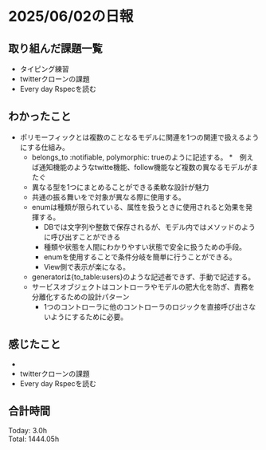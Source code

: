 # 2025/06/02の日報
## 取り組んだ課題一覧
* タイピング練習
* twitterクローンの課題
* Every day Rspecを読む
## わかったこと 
* ポリモーフィックとは複数のことなるモデルに関連を1つの関連で扱えるようにする仕組み。
  * belongs_to :notifiable, polymorphic: trueのように記述する。
  *　例えば通知機能のようなtwitte機能、follow機能など複数の異なるモデルがまたぐ
  * 異なる型を1つにまとめることができる柔軟な設計が魅力
  * 共通の振る舞いをで対象が異なる際に使用する。
  * enumは種類が限られている、属性を扱うときに使用されると効果を発揮する。
    * DBでは文字列や整数で保存されるが、モデル内ではメソッドのように呼び出すことができる
    * 種類や状態を人間にわかりやすい状態で安全に扱うための手段。
    * enumを使用することで条件分岐を簡単に行うことができる。
    * View側で表示が楽になる。
  * generatorは{to_table:users}のような記述者できず、手動で記述する。
  * サービスオブジェクトはコントローラやモデルの肥大化を防ぎ、責務を分離化するための設計パターン
    *  1つのコントローラに他のコントローラのロジックを直接呼び出さないようにするために必要。      
## 感じたこと
* 
* twitterクローンの課題
* Every day Rspecを読む
##  合計時間 
Today: 3.0h<br>
Total: 1444.05h
